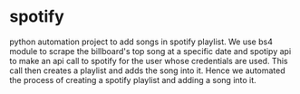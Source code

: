 # spotify
python automation project to add songs in spotify playlist.
We use bs4 module to scrape the billboard's top song at a specific date and spotipy api to make an api call to spotify for the user whose credentials are used. This call then creates a playlist and adds the song into it.
Hence we automated the process of creating a spotify playlist and adding a song into it.
